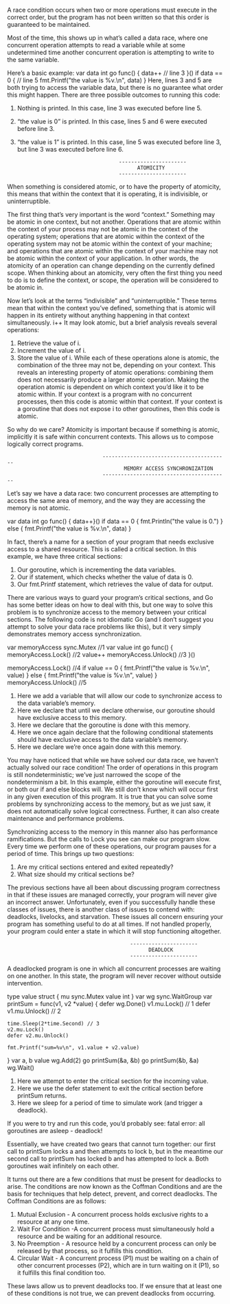 A race condition occurs when two or more operations must execute in the correct order,
but the program has not been written so that this order is guaranteed to be maintained.

Most of the time, this shows up in what’s called a data race, where one concurrent
operation attempts to read a variable while at some undetermined time another concurrent
operation is attempting to write to the same variable.

Here’s a basic example:
var data int
go func() {
    data++ // line 3
}()
if data == 0 { // line 5
     fmt.Printf("the value is %v.\n", data)
}
Here, lines 3 and 5 are both trying to access the variable data, but there is no guarantee
what order this might happen. There are three possible outcomes to running this code:
1. Nothing is printed. In this case, line 3 was executed before line 5.
2. “the value is 0” is printed. In this case, lines 5 and 6 were executed before line 3.
3. “the value is 1” is printed. In this case, line 5 was executed before line 3, but line 3 was executed before line 6.


                                        ----------------------
                                              ATOMICITY
                                        ----------------------

When something is considered atomic, or to have the property of atomicity, this means that
within the context that it is operating, it is indivisible, or uninterruptible.

The first thing that’s very important is the word “context.” Something may be atomic
in one context, but not another. Operations that are atomic within the context of your
process may not be atomic in the context of the operating system; operations that are
atomic within the context of the operating system may not be atomic within the context
of your machine; and operations that are atomic within the context of your machine may
not be atomic within the context of your application. In other words, the atomicity of
an operation can change depending on the currently defined scope. When thinking about
an atomicity, very often the first thing you need to do is to define the context, or scope,
the operation will be considered to be atomic in.

Now let’s look at the terms “indivisible” and “uninterruptible.” These terms mean that
within the context you’ve defined, something that is atomic will happen in its entirety
without anything happening in that context simultaneously.
i++
It may look atomic, but a brief analysis reveals several operations:
1. Retrieve the value of i.
2. Increment the value of i.
3. Store the value of i.
While each of these operations alone is atomic, the combination of the three may not be,
depending on your context. This reveals an interesting property of atomic operations:
combining them does not necessarily produce a larger atomic operation. Making the operation
atomic is dependent on which context you’d like it to be atomic within. If your context is
a program with no concurrent processes, then this code is atomic within that context. If
your context is a goroutine that does not expose i to other goroutines, then this code is atomic.

So why do we care? Atomicity is important because if something is atomic, implicitly it is
safe within concurrent contexts. This allows us to compose logically correct programs.

                                   -----------------------------------------
                                          MEMORY ACCESS SYNCHRONIZATION
                                   -----------------------------------------

Let’s say we have a data race: two concurrent processes are attempting to access the same area
of memory, and the way they are accessing the memory is not atomic.

var data int
go func() { data++}()
if data == 0 {
    fmt.Println("the value is 0.")
} else {
    fmt.Printf("the value is %v.\n", data)
}

In fact, there’s a name for a section of your program that needs exclusive access to a shared resource.
This is called a critical section. In this example, we have three critical sections:
1. Our goroutine, which is incrementing the data variables.
2. Our if statement, which checks whether the value of data is 0.
3. Our fmt.Printf statement, which retrieves the value of data for output.

There are various ways to guard your program’s critical sections, and Go has some better ideas
on how to deal with this, but one way to solve this problem is to synchronize access to the
memory between your critical sections.
The following code is not idiomatic Go (and I don’t suggest you attempt to solve your data race
problems like this), but it very simply demonstrates memory access synchronization.

var memoryAccess sync.Mutex //1
var value int
go func() {
    memoryAccess.Lock() //2
    value++
    memoryAccess.Unlock() //3
}()

memoryAccess.Lock() //4
if value == 0 {
    fmt.Printf("the value is %v.\n", value)
} else {
    fmt.Printf("the value is %v.\n", value)
}
memoryAccess.Unlock() //5

1. Here we add a variable that will allow our code to synchronize access to the data variable’s memory.
2. Here we declare that until we declare otherwise, our goroutine should have exclusive access to this memory.
3. Here we declare that the goroutine is done with this memory.
4. Here we once again declare that the following conditional statements should have exclusive 
   access to the data variable’s memory.
5. Here we declare we’re once again done with this memory.

You may have noticed that while we have solved our data race, we haven’t actually solved our 
race condition! The order of operations in this program is still nondeterministic; we’ve just 
narrowed the scope of the nondeterminism a bit. In this example, either the goroutine will 
execute first, or both our if and else blocks will. We still don’t know which will occur first 
in any given execution of this program.
It is true that you can solve some problems by synchronizing access to the memory, 
but as we just saw, it does not automatically solve logical correctness. 
Further, it can also create maintenance and performance problems.

Synchronizing access to the memory in this manner also has performance ramifications.
But the calls to Lock you see can make our program slow. Every time we perform one of these operations,
our program pauses for a period of time. This brings up two questions:
1. Are my critical sections entered and exited repeatedly?
2. What size should my critical sections be?

The previous sections have all been about discussing program correctness in that if these issues 
are managed correctly, your program will never give an incorrect answer. Unfortunately, even 
if you successfully handle these classes of issues, there is another class of issues to contend 
with: deadlocks, livelocks, and starvation. These issues all concern ensuring your program has 
something useful to do at all times. If not handled properly, your program could enter a state 
in which it will stop functioning altogether.

                                            ----------------------
                                                  DEADLOCK
                                            ----------------------

A deadlocked program is one in which all concurrent processes are waiting on one another. 
In this state, the program will never recover without outside intervention.

type value struct {
    mu    sync.Mutex
    value int
}
var wg sync.WaitGroup
var printSum = func(v1, v2 *value) {
    defer wg.Done()
    v1.mu.Lock() // 1
    defer v1.mu.Unlock() // 2

    time.Sleep(2*time.Second) // 3
    v2.mu.Lock()
    defer v2.mu.Unlock()

    fmt.Printf("sum=%v\n", v1.value + v2.value)
}
var a, b value
wg.Add(2)
go printSum(&a, &b)
go printSum(&b, &a)
wg.Wait()

1. Here we attempt to enter the critical section for the incoming value.
2. Here we use the defer statement to exit the critical section before printSum returns.
3. Here we sleep for a period of time to simulate work (and trigger a deadlock).

If you were to try and run this code, you’d probably see:
fatal error: all goroutines are asleep - deadlock!

Essentially, we have created two gears that cannot turn together: our first call to printSum
locks a and then attempts to lock b, but in the meantime our second call to printSum has
locked b and has attempted to lock a. Both goroutines wait infinitely on each other.

It turns out there are a few conditions that must be present for deadlocks to arise. The conditions are
now known as the Coffman Conditions and are the basis for techniques that help detect, prevent, and correct deadlocks.
The Coffman Conditions are as follows:
1. Mutual Exclusion - A concurrent process holds exclusive rights to a resource at any one time.
2. Wait For Condition -A concurrent process must simultaneously hold a resource and be waiting for
an additional resource.
3. No Preemption - A resource held by a concurrent process can only be released by that process,
so it fulfills this condition.
4. Circular Wait - A concurrent process (P1) must be waiting on a chain of other concurrent
processes (P2), which are in turn waiting on it (P1), so it fulfills this final condition too.

These laws allow us to prevent deadlocks too. If we ensure that at least one of these conditions
is not true, we can prevent deadlocks from occurring.